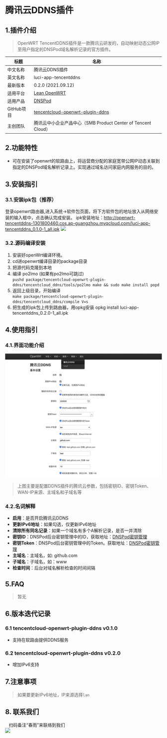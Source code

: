 # 腾讯云DDNS插件

## 1.插件介绍
> OpenWRT TencentDDNS插件是一款腾讯云研发的，自动映射动态公网IP至用户指定的DNSPod域名解析记录的官方插件。

| 标题       | 名称                                                         |
| ---------- | ------------------------------------------------------------ |
| 中文名称   | 腾讯云DDNS插件                                    |
| 英文名称   | luci-app-tencentddns                                   |
| 最新版本   | 0.2.0 (2021.09.12)                                           |
| 适用平台   | [Lean OpenWRT](https://github.com/coolsnowwolf/lede)         |
| 适用产品   | [DNSPod](https://www.dnspod.cn/)|
| GitHub项目 | [tencentcloud-openwrt-plugin-ddns](https://github.com/Tencent-Cloud-Plugins/tencentcloud-openwrt-plugin-ddns)                            |
| 主创团队   | 腾讯云中小企业产品中心（SMB Product Center of Tencent Cloud） |



## 2.功能特性

- 可在安装了openwrt的软路由上，将运营商分配的家庭宽带公网IP动态关联到指定的DNSPod域名解析记录上。实现通过域名访问家庭内网服务的目的。

  



## 3.安装指引

### 3.1.安装ipk包（推荐）

登录openwrt路由器,进入系统→软件包页面，将下方软件包的地址放入从网络安装的输入框中，点击确认完成安装。
ipk安装地址：http://openwrt-tencentddns-1301800460.cos.ap-guangzhou.myqcloud.com/luci-app-tencentddns_0.1.0-1_all.ipk
![](./images/ddns1.png)



### 3.2.源码编译安装

1. 安装好openWrt编译环境。
2. cd进openwrt编译目录的package目录
3. 把源代码克隆到本地
4. 编译 po2lmo (如果有po2lmo可跳过)\
   `pushd package/tencentcloud-openwrt-plugin-ddns/tencentcloud_ddns/tools/po2lmo
   make && sudo make install popd`
5. 返回上级目录，开始编译\
   `make package/tencentcloud-openwrt-plugin-ddns/tencentcloud_ddns/compile V=s`
6. 把生成的ipk包上传到路由器，用opkg安装
   opkg install luci-app-tencentddns_0.2.0-1_all.ipk




## 4.使用指引

### 4.1.界面功能介绍

![](./images/ddns2.png)

> 上图主要是配置DDNS插件的腾讯云参数，包括密钥ID、密钥Token、WAN-IP来源、主域名和子域名等




### 4.2.名词解释
- **启用**：是否开启腾讯云DDNS
- **更新IPv6地址**：如果勾选，仅更新IPv6地址
- **清除所有同名记录**：如果一个域名有多个A解析记录，是否一并清除
- **密钥ID**：DNSPod后台密钥管理中的ID，获取地址：[DNSPod密钥管理](https://console.dnspod.cn/account/token)
- **密钥Token**：DNSPod后台密钥管理中的Token。获取地址：[DNSPod密钥管理](https://console.dnspod.cn/account/token)
- **主域名**：主域名，如: github.com
- **子域名**：子域名，如：www
- **检查时间**：后台对域名解析检查的时间间隔

 



## 5.FAQ

> 暂无

## 6.版本迭代记录

### 6.1 tencentcloud-openwrt-plugin-ddns v0.1.0
- 支持在软路由提供DDNS服务
### 6.2 tencentcloud-openwrt-plugin-ddns v0.2.0
- 增加IPv6支持


## 7.注意事项

> 如果要更新IPv6地址，IP来源选择`lan`


## 8. 联系我们

&nbsp;&nbsp;&nbsp;扫码备注“春雨”来联络到我们</br>
![](./images/qrcode.png)




